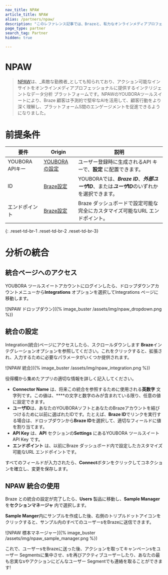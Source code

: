 ```yaml
---
nav_title: NPAW
article_title: NPAW
alias: /partners/npaw/
description: "このレファレンス記事では、Brazeと、有力なオンラインメディアプロフェッショナルにアクション可能なインサイトを提供するインテリジェントデータ分析 プラットフォームであるNPAWとの提携について概説します。"
page_type: partner
search_tag: Partner
hidden: true

---
```


# NPAW

> [NPAW](https://nicepeopleatwork.com/)は、_素敵な勤務者_としても知られており、アクション可能なインサイトをオンラインメディアプロフェッショナルに提供するインテリジェントなデータ分析 プラットフォームです。NPAWのYOUBORAツールスイートにより、Braze 顧客は予測的で堅牢なAIを活用して、顧客行動をより深く理解し、プラットフォームS間のエンゲージメントを促進できるようになりました。

# 前提条件

| 要件   |Origin| 説明 |
| --------------|------|-------------|
| YOUBORA APIキー |[YOUBORAの設定](https://youbora.nicepeopleatwork.com/users/login)|ユーザー登録時に生成されるAPI キーで、**設定** に配置できます。 |
| ID |[Braze設定](https://dashboard.braze.com/sign_in) | YOUBORAでは、***Braze ID***、***外部ユーザID***、または***ユーザID***のいずれかを選択できます。 |
| エンドポイント |[Braze設定](https://dashboard.braze.com/sign_in)| Braze ダッシュボードで設定可能な完全にカスタマイズ可能なURL エンドポイント。 |
{: .reset-td-br-1 .reset-td-br-2 .reset-td-br-3}

# 分析の統合

## 統合ページへのアクセス

YOUBORA ツールスイートアカウントにログインしたら、ドロップダウンアカウントメニューから**Integrations** オプションを選択してIntegrations ページに移動します。

![NPAW ドロップダウン]({% image_buster /assets/img/npaw_dropdown.png %})

## 統合の設定

Integration(統合)ページにアクセスしたら、スクロールダウンします
**Braze**インテグレーションオプションを参照してください。これをクリックすると、拡張され、入力するために必要なパラメータがいくつか提供されます。

![NPAW 統合]({% image_buster /assets/img/npaw_integration.png %})

役得欄から集めたアプリの適切な情報を詳しく記入してください。
* **Connector Name** は、将来この統合を参照するために使用される**英数字** 文字列です。この値は、****の文字と数字のみが含まれている限り、任意の値に設定できます。
* **ユーザID**は、あなたのYOUBORAソフトとあなたのBrazeアカウントを結びつけるために以前に選ばれたIDです。たとえば、**Braze ID**でリンクを実行する場合は、ドロップダウンから**Braze ID**を選択して、適切なフィールドに値を割り当てます。
* **API Key** は、**API** セクションの**Settings** にあるYOUBORA ツールスイートAPI Key です。
* **エンドポイント** は、以前にBraze ダッシュボード内で設定したカスタマイズ可能なURL エンドポイントです。

すべてのフィールドが入力されたら、**Connect**ボタンをクリックしてコネクションを確立し、変更を保存します。

## NPAW 統合の使用

Braze との統合の設定が完了したら、**Users** 製品に移動し、**Sample Manager** を**セクションマネージャ** 内で選択します。

**Sample Manger**内にサンプルを作成した後、右側のトリプルドットアイコンをクリックすると、サンプル内のすべてのユーザーsをBrazeに送信できます。

![NPAW 標本マネージャー]({% image_buster /assets/img/npaw_sample_manager.png %})

これで、ユーザーsをBrazeに送った後、アクションを取ってキャンペーンsをユーザー Segmentsに集中させ、sを再びアクティブユーザーしたり、あなたの最も忠実なsやアクションにどんなユーザー Segmentでも連絡を取ることができます!
